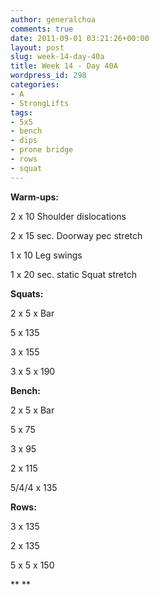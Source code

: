 ```yaml
---
author: generalchoa
comments: true
date: 2011-09-01 03:21:26+00:00
layout: post
slug: week-14-day-40a
title: Week 14 - Day 40A
wordpress_id: 298
categories:
- A
- StrongLifts
tags:
- 5x5
- bench
- dips
- prone bridge
- rows
- squat
---
```




**Warm-ups:**

2 x 10 Shoulder dislocations

2 x 15 sec. Doorway pec stretch

1 x 10 Leg swings

1 x 20 sec. static Squat stretch

**Squats:**

2 x 5 x Bar

5 x 135

3 x 155

3 x 5 x 190

**Bench:**

2 x 5 x Bar

5 x 75

3 x 95

2 x 115

5/4/4 x 135

**Rows:**

3 x 135

2 x 135

5 x 5 x 150

**
**
